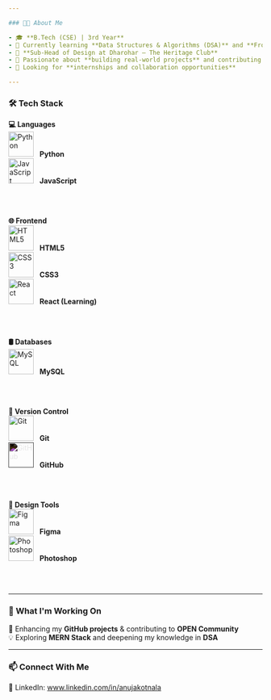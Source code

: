 ```yaml
---

### 👨‍💻 About Me

- 🎓 **B.Tech (CSE) | 3rd Year**
- 🔹 Currently learning **Data Structures & Algorithms (DSA)** and **Frontend Development**
- 🎨 **Sub-Head of Design at Dharohar – The Heritage Club**
- 🌱 Passionate about **building real-world projects** and contributing to **open-source**
- 🎯 Looking for **internships and collaboration opportunities**

--- 
```


### 🛠️ Tech Stack  

**💻 Languages**  
<img src="https://cdn.jsdelivr.net/gh/devicons/devicon/icons/python/python-original.svg" alt="Python" width="50"/> &nbsp; **Python**  
<img src="https://cdn.jsdelivr.net/gh/devicons/devicon/icons/javascript/javascript-original.svg" alt="JavaScript" width="50"/> &nbsp; **JavaScript**  

&nbsp;  
&nbsp;  

**🌐 Frontend**  
<img src="https://cdn.jsdelivr.net/gh/devicons/devicon/icons/html5/html5-original.svg" alt="HTML5" width="50"/> &nbsp; **HTML5**  
<img src="https://cdn.jsdelivr.net/gh/devicons/devicon/icons/css3/css3-original.svg" alt="CSS3" width="50"/> &nbsp; **CSS3**  
<img src="https://cdn.jsdelivr.net/gh/devicons/devicon/icons/react/react-original.svg" alt="React" width="50"/> &nbsp; **React (Learning)**  

&nbsp;  
&nbsp;  

**🛢️ Databases**  
<img src="https://cdn.jsdelivr.net/gh/devicons/devicon/icons/mysql/mysql-original.svg" alt="MySQL" width="50"/> &nbsp; **MySQL**  


&nbsp;  
&nbsp;  

**📌 Version Control**  
<img src="https://cdn.jsdelivr.net/gh/devicons/devicon/icons/git/git-original.svg" alt="Git" width="50"/> &nbsp; **Git**  
<img src="https://github.githubassets.com/images/modules/logos_page/GitHub-Mark.png" alt="GitHub" width="50" style="filter: invert(1);"/> &nbsp; **GitHub**

 

&nbsp;  
&nbsp;  

**🎨 Design Tools**  
<img src="https://cdn.jsdelivr.net/gh/devicons/devicon/icons/figma/figma-original.svg" alt="Figma" width="50"/> &nbsp; **Figma**  
<img src="https://upload.wikimedia.org/wikipedia/commons/2/20/Photoshop_CC_icon.png" alt="Photoshop" width="50"/> &nbsp; **Photoshop**  

&nbsp;  
&nbsp;  


---

### 📌 What I'm Working On

🚀 Enhancing my **GitHub projects** & contributing to **OPEN Community**\
💡 Exploring **MERN Stack** and deepening my knowledge in **DSA**

---

### 📫 Connect With Me

🔗 LinkedIn: www.linkedin.com/in/anujakotnala

